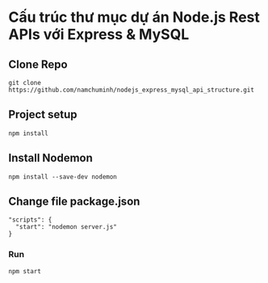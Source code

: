 # Cấu trúc thư mục dự án Node.js Rest APIs với Express & MySQL

## Clone Repo
```
git clone https://github.com/namchuminh/nodejs_express_mysql_api_structure.git
```

## Project setup
```
npm install
```

## Install Nodemon
```
npm install --save-dev nodemon
```

## Change file package.json
```
"scripts": {
  "start": "nodemon server.js"
}
```

### Run
```
npm start
```
